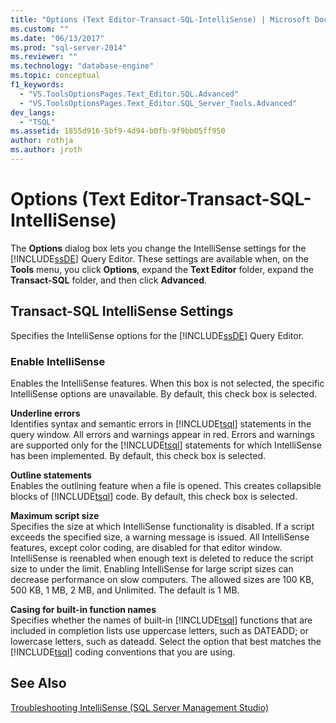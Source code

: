 ```yaml
---
title: "Options (Text Editor-Transact-SQL-IntelliSense) | Microsoft Docs"
ms.custom: ""
ms.date: "06/13/2017"
ms.prod: "sql-server-2014"
ms.reviewer: ""
ms.technology: "database-engine"
ms.topic: conceptual
f1_keywords: 
  - "VS.ToolsOptionsPages.Text_Editor.SQL.Advanced"
  - "VS.ToolsOptionsPages.Text_Editor.SQL_Server_Tools.Advanced"
dev_langs: 
  - "TSQL"
ms.assetid: 1855d916-5bf9-4d94-b0fb-9f9bb05ff950
author: rothja
ms.author: jroth
---
```

# Options (Text Editor-Transact-SQL-IntelliSense)
  The **Options** dialog box lets you change the IntelliSense settings for the [!INCLUDE[ssDE](../includes/ssde-md.md)] Query Editor. These settings are available when, on the **Tools** menu, you click **Options**, expand the **Text Editor** folder, expand the **Transact-SQL** folder, and then click **Advanced**.  
  
## Transact-SQL IntelliSense Settings  
 Specifies the IntelliSense options for the [!INCLUDE[ssDE](../includes/ssde-md.md)] Query Editor.  
  
### Enable IntelliSense  
 Enables the IntelliSense features. When this box is not selected, the specific IntelliSense options are unavailable. By default, this check box is selected.  
  
 **Underline errors**  
 Identifies syntax and semantic errors in [!INCLUDE[tsql](../includes/tsql-md.md)] statements in the query window. All errors and warnings appear in red. Errors and warnings are supported only for the [!INCLUDE[tsql](../includes/tsql-md.md)] statements for which IntelliSense has been implemented. By default, this check box is selected.  
  
 **Outline statements**  
 Enables the outlining feature when a file is opened. This creates collapsible blocks of [!INCLUDE[tsql](../includes/tsql-md.md)] code. By default, this check box is selected.  
  
 **Maximum script size**  
 Specifies the size at which IntelliSense functionality is disabled. If a script exceeds the specified size, a warning message is issued. All IntelliSense features, except color coding, are disabled for that editor window. IntelliSense is reenabled when enough text is deleted to reduce the script size to under the limit. Enabling IntelliSense for large script sizes can decrease performance on slow computers. The allowed sizes are 100 KB, 500 KB, 1 MB, 2 MB, and Unlimited. The default is 1 MB.  
  
 **Casing for built-in function names**  
 Specifies whether the names of built-in [!INCLUDE[tsql](../includes/tsql-md.md)] functions that are included in completion lists use uppercase letters, such as DATEADD; or lowercase letters, such as dateadd. Select the option that best matches the [!INCLUDE[tsql](../includes/tsql-md.md)] coding conventions that you are using.  
  
## See Also  
 [Troubleshooting IntelliSense &#40;SQL Server Management Studio&#41;](../relational-databases/scripting/troubleshooting-intellisense.md)  
  
  
